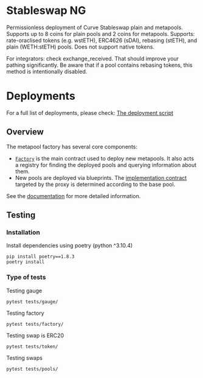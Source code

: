 # Stableswap NG

Permissionless deployment of Curve Stableswap plain and metapools. Supports up to 8 coins for plain pools and 2 coins for metapools. Supports: rate-oraclised tokens (e.g. wstETH), ERC4626 (sDAI), rebasing (stETH), and plain (WETH:stETH) pools. Does not support native tokens.

For integrators: check exchange_received. That should improve your pathing significantly. Be aware that if a pool contains rebasing tokens, this method is intentionally disabled.

# Deployments

For a full list of deployments, please check: [The deployment script](scripts/deploy_infra.py)

## Overview

The metapool factory has several core components:

- [`Factory`](contracts/main/CurveStableSwapFactoryNG.vy) is the main contract used to deploy new metapools. It also acts a registry for finding the deployed pools and querying information about them.
- New pools are deployed via blueprints. The [implementation contract](contracts/main/CurveStableSwapNG.vy) targeted by the proxy is determined according to the base pool.

See the [documentation](https://docs.curve.fi) for more detailed information.

## Testing

### Installation

Install dependencies using poetry (python ^3.10.4)

```shell
pip install poetry==1.8.3
poetry install
```

### Type of tests

Testing gauge

```shell
pytest tests/gauge/
```

Testing factory

```shell
pytest tests/factory/
```

Testing swap is ERC20

```shell
pytest tests/token/
```

Testing swaps

```shell
pytest tests/pools/
```
